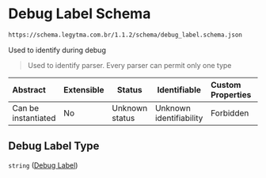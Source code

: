 # Debug Label Schema

```txt
https://schema.legytma.com.br/1.1.2/schema/debug_label.schema.json
```

Used to identify during debug


> Used to identify parser. Every parser can permit only one type
>

| Abstract            | Extensible | Status         | Identifiable            | Custom Properties | Additional Properties | Access Restrictions | Defined In                                                                          |
| :------------------ | ---------- | -------------- | ----------------------- | :---------------- | --------------------- | ------------------- | ----------------------------------------------------------------------------------- |
| Can be instantiated | No         | Unknown status | Unknown identifiability | Forbidden         | Allowed               | none                | [debug_label.schema.json](../schema/debug_label.schema.json) |

## Debug Label Type

`string` ([Debug Label](debug_label.md))
